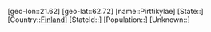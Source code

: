 ﻿---
location: [62.72,21.62]
type: City
tags:
- geo/City


SpocWebEntityId: 33385
isDeleted: false
confidential: public

---
[geo-lon::21.62]
[geo-lat::62.72]
[name::Pirttikylae]
[State::]
[Country::[Finland](geo/Continent/Europe/Finland.md)]
[StateId::]
[Population::]
[Unknown::]

